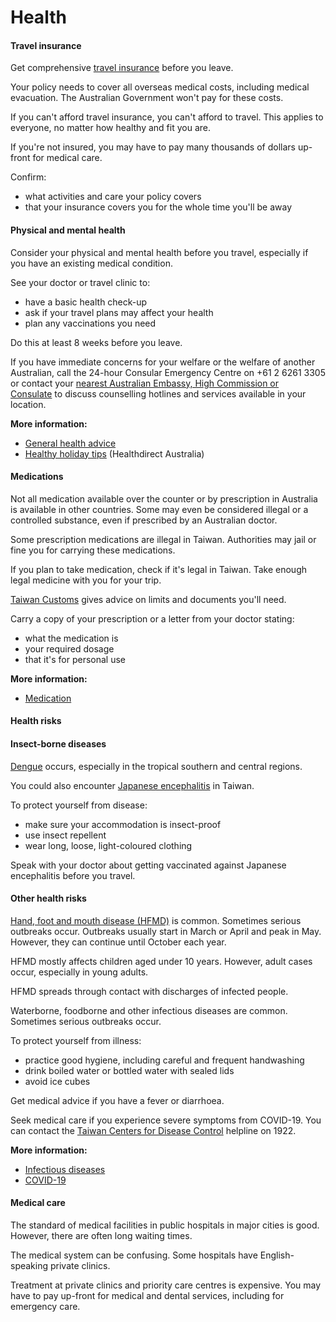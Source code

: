 # Health

#### Travel insurance

Get comprehensive [travel insurance](/before-you-go/the-basics/travel-insurance "Travel insurance") before you leave.

Your policy needs to cover all overseas medical costs, including medical evacuation. The Australian Government won't pay for these costs.

If you can't afford travel insurance, you can't afford to travel. This applies to everyone, no matter how healthy and fit you are.

If you're not insured, you may have to pay many thousands of dollars up-front for medical care.

Confirm:

* what activities and care your policy covers
* that your insurance covers you for the whole time you'll be away

#### Physical and mental health

Consider your physical and mental health before you travel, especially if you have an existing medical condition.

See your doctor or travel clinic to:

* have a basic health check-up
* ask if your travel plans may affect your health
* plan any vaccinations you need

Do this at least 8 weeks before you leave.

If you have immediate concerns for your welfare or the welfare of another Australian, call the 24-hour Consular Emergency Centre on +61 2 6261 3305 or contact your [nearest Australian Embassy, High Commission or Consulate](https://www.dfat.gov.au/about-us/our-locations/missions/our-embassies-and-consulates-overseas) to discuss counselling hotlines and services available in your location.

**More information:**

* [General health advice](/before-you-go/health "Taking care of your health")
* [Healthy holiday tips](https://www.healthdirect.gov.au/healthy-holiday-tips-infographic) (Healthdirect Australia)

#### Medications

Not all medication available over the counter or by prescription in Australia is available in other countries. Some may even be considered illegal or a controlled substance, even if prescribed by an Australian doctor.

Some prescription medications are illegal in Taiwan. Authorities may jail or fine you for carrying these medications.

If you plan to take medication, check if it's legal in Taiwan. Take enough legal medicine with you for your trip.

[Taiwan Customs](https://web.customs.gov.tw/etaipei) gives advice on limits and documents you'll need.

Carry a copy of your prescription or a letter from your doctor stating:

* what the medication is
* your required dosage
* that it's for personal use

**More information:**

* [Medication](/before-you-go/health/medications "Medication and medical equipment")

#### Health risks

#### Insect-borne diseases

[Dengue](https://www.health.gov.au/diseases/dengue-virus-infection) occurs, especially in the tropical southern and central regions.

You could also encounter [Japanese encephalitis](https://www.who.int/news-room/fact-sheets/detail/japanese-encephalitis) in Taiwan.

To protect yourself from disease:

* make sure your accommodation is insect-proof
* use insect repellent
* wear long, loose, light-coloured clothing

Speak with your doctor about getting vaccinated against Japanese encephalitis before you travel.

#### Other health risks

[Hand, foot and mouth disease (HFMD)](https://www.who.int/westernpacific/emergencies/surveillance/archives/hand-foot-and-mouth-disease) is common. Sometimes serious outbreaks occur. Outbreaks usually start in March or April and peak in May. However, they can continue until October each year.

HFMD mostly affects children aged under 10 years. However, adult cases occur, especially in young adults.

HFMD spreads through contact with discharges of infected people.

Waterborne, foodborne and other infectious diseases are common. Sometimes serious outbreaks occur.

To protect yourself from illness:

* practice good hygiene, including careful and frequent handwashing
* drink boiled water or bottled water with sealed lids
* avoid ice cubes

Get medical advice if you have a fever or diarrhoea.

Seek medical care if you experience severe symptoms from COVID-19. You can contact the [Taiwan Centers for Disease Control](https://www.cdc.gov.tw/En) helpline on 1922.

**More information:**

* [Infectious diseases](/before-you-go/health/diseases "Infectious diseases")
* [COVID-19](https://www.health.gov.au/topics/covid-19/about)

#### Medical care

The standard of medical facilities in public hospitals in major cities is good. However, there are often long waiting times.

The medical system can be confusing. Some hospitals have English-speaking private clinics.

Treatment at private clinics and priority care centres is expensive. You may have to pay up-front for medical and dental services, including for emergency care.